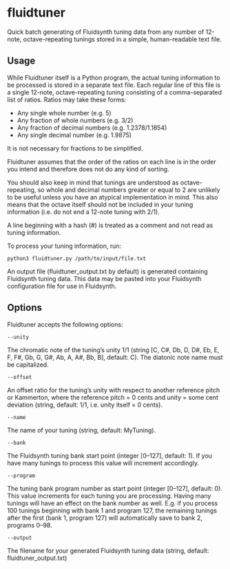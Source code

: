 # fluidtuner
Quick batch generating of Fluidsynth tuning data from any number of 12-note, octave-repeating tunings stored in a simple, human-readable text file.

## Usage

While Fluidtuner itself is a Python program, the actual tuning information to be processed is stored in a separate text file.  Each regular line of this file is a single 12-note, octave-repeating tuning consisting of a comma-separated list of ratios. Ratios may take these forms:

- Any single whole number (e.g. 5)
- Any fraction of whole numbers (e.g. 3/2)
- Any fraction of decimal numbers (e.g. 1.2378/1.1854)
- Any single decimal number (e.g. 1.9875)

It is not necessary for fractions to be simplified. 

Fluidtuner assumes that the order of the ratios on each line is in the order you intend and therefore does not do any kind of sorting. 

You should also keep in mind that tunings are understood as octave-repeating, so whole and decimal numbers greater or equal to 2 are unlikely to be useful unless you have an atypical implementation in mind. This also means that the octave itself should not be included in your tuning information (i.e. do not end a 12-note tuning with 2/1).

A line beginning with a hash (#) is treated as a comment and not read as tuning information.

To process your tuning information, run:

    python3 fluidtuner.py /path/to/input/file.txt

An output file (fluidtuner_output.txt by default) is generated containing Fluidsynth tuning data. This data may be pasted into your Fluidsynth configuration file for use in Fluidsynth. 

## Options

Fluidtuner accepts the following options:

    --unity

The chromatic note of the tuning’s unity 1/1 (string [C, C#, Db, D, D#, Eb, E, F, F#, Gb, G, G#, Ab, A, A#, Bb, B], default: C). The diatonic note name must be capitalized.

    --offset

An offset ratio for the tuning’s unity with respect to another reference pitch or Kammerton, where the reference pitch = 0 cents and unity = some cent deviation (string, default: 1/1, i.e. unity itself = 0 cents).
   
    --name

The name of your tuning (string, default: MyTuning).
    
    --bank

The Fluidsynth tuning bank start point (integer [0–127], default: 1). If you have many tunings to process this value will increment accordingly.
    
    --program

The tuning bank program number as start point (integer [0–127], default: 0). This value increments for each tuning you are processing. Having many tunings will have an effect on the bank number as well. E.g. if you process 100 tunings beginning with bank 1 and program 127, the remaining tunings after the first (bank 1, program 127) will automatically save to bank 2, programs 0–98.
    
    --output

The filename for your generated Fluidsynth tuning data (string, default: fluidtuner_output.txt)
